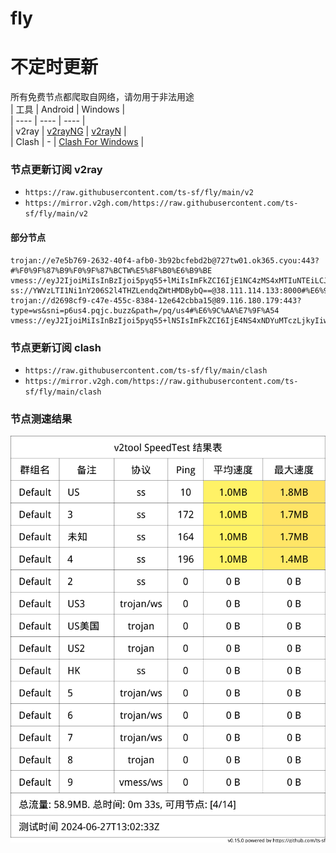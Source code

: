# fly
# 不定时更新
所有免费节点都爬取自网络，请勿用于非法用途  
|  工具  | Android  | Windows  |  
|  ----  | ----   | ----  |  
| v2ray  | [v2rayNG](https://github.com/2dust/v2rayNG/releases) | [v2rayN](https://github.com/2dust/v2rayN/releases) |  
| Clash  | - | [Clash For Windows](https://github.com/2dust/clashN/releases) | 
  
### 节点更新订阅  v2ray
- `https://raw.githubusercontent.com/ts-sf/fly/main/v2`  
- `https://mirror.v2gh.com/https://raw.githubusercontent.com/ts-sf/fly/main/v2`  

#### 部分节点  
``` 
trojan://e7e5b769-2632-40f4-afb0-3b92bcfebd2b@727tw01.ok365.cyou:443?#%F0%9F%87%B9%F0%9F%87%BCTW%E5%8F%B0%E6%B9%BE
vmess://eyJ2IjoiMiIsInBzIjoi5pyq55+lMiIsImFkZCI6IjE1NC4zMS4xMTIuNTEiLCJwb3J0IjoiMjI5IiwiaWQiOiI0MGJjN2I2NS1lYzhhLTMyMDEtYTY0Ni1jOWQxYjcxMDkxYzYiLCJhaWQiOiIyIiwic2N5IjoiYXV0byIsIm5ldCI6InRjcCIsInR5cGUiOiIiLCJob3N0IjoiIiwicGF0aCI6IiIsInRscyI6IiIsInNuaSI6IiIsInRlc3RfbmFtZSI6IjIifQ==
ss://YWVzLTI1Ni1nY206S2l4THZLendqZWtHMDBybQ==@38.111.114.133:8000#%E6%9C%AA%E7%9F%A53%201.9MB%2Fs
trojan://d2698cf9-c47e-455c-8384-12e642cbba15@89.116.180.179:443?type=ws&sni=p6us4.pqjc.buzz&path=/pq/us4#%E6%9C%AA%E7%9F%A54
vmess://eyJ2IjoiMiIsInBzIjoi5pyq55+lNSIsImFkZCI6IjE4NS4xNDYuMTczLjkyIiwicG9ydCI6IjgwIiwiaWQiOiI4NjM5ZTUyYi1hMGNlLTVkNjgtYjQ2NS1iNTk0ODgxZmViNzgiLCJhaWQiOiIwIiwic2N5Ijoibm9uZSIsIm5ldCI6IndzIiwidHlwZSI6IiIsImhvc3QiOiJEZTEudm1lc3Muc2l0ZS4iLCJwYXRoIjoiL3ZtZXNzIiwidGxzIjoiIiwic25pIjoiIiwidGVzdF9uYW1lIjoiNSJ9
```
### 节点更新订阅  clash
- `https://raw.githubusercontent.com/ts-sf/fly/main/clash`  
- `https://mirror.v2gh.com/https://raw.githubusercontent.com/ts-sf/fly/main/clash`  

### 节点测速结果
![image](traffic.png)
